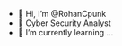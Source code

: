 - 👋 Hi, I’m @RohanCpunk
- 👀 Cyber Security Analyst
- 🌱 I’m currently learning ...

<!---
RohanCpunk/RohanCpunk is a ✨ special ✨ repository because its `README.md` (this file) appears on your GitHub profile.
You can click the Preview link to take a look at your changes.
--->
